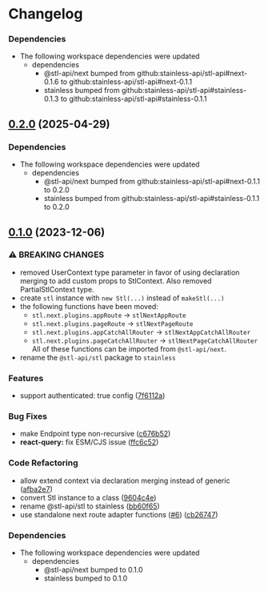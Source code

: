 # Changelog

### Dependencies

- The following workspace dependencies were updated
  - dependencies
    - @stl-api/next bumped from github:stainless-api/stl-api#next-0.1.6 to github:stainless-api/stl-api#next-0.1.1
    - stainless bumped from github:stainless-api/stl-api#stainless-0.1.3 to github:stainless-api/stl-api#stainless-0.1.1

## [0.2.0](https://github.com/stainless-api/stl-api/compare/next-auth-v0.1.6...next-auth-v0.2.0) (2025-04-29)


### Dependencies

* The following workspace dependencies were updated
  * dependencies
    * @stl-api/next bumped from github:stainless-api/stl-api#next-0.1.1 to 0.2.0
    * stainless bumped from github:stainless-api/stl-api#stainless-0.1.1 to 0.2.0

## [0.1.0](https://github.com/stainless-api/stl-api/compare/next-auth-v0.0.3...next-auth-v0.1.0) (2023-12-06)

### ⚠ BREAKING CHANGES

- removed UserContext type parameter in favor of using declaration merging to add custom props to StlContext. Also removed PartialStlContext type.
- create `stl` instance with `new Stl(...)` instead of `makeStl(...)`
- the following functions have been moved:
  - `stl.next.plugins.appRoute` -> `stlNextAppRoute`
  - `stl.next.plugins.pageRoute` -> `stlNextPageRoute`
  - `stl.next.plugins.appCatchAllRouter` -> `stlNextAppCatchAllRouter`
  - `stl.next.plugins.pageCatchAllRouter` -> `stlNextPageCatchAllRouter`
    All of these functions can be imported from `@stl-api/next`.
- rename the `@stl-api/stl` package to `stainless`

### Features

- support authenticated: true config ([7f6112a](https://github.com/stainless-api/stl-api/commit/7f6112a17f79fcf651db23fb39dcb35b46f33ad3))

### Bug Fixes

- make Endpoint type non-recursive ([c676b52](https://github.com/stainless-api/stl-api/commit/c676b52b62357843d1d98a7f0a737f9528793daa))
- **react-query:** fix ESM/CJS issue ([ffc6c52](https://github.com/stainless-api/stl-api/commit/ffc6c526f017e892100a7de4370af2134d83d514))

### Code Refactoring

- allow extend context via declaration merging instead of generic ([afba2e7](https://github.com/stainless-api/stl-api/commit/afba2e7156013bdccfb887c6a9f5281b3db9e54d))
- convert Stl instance to a class ([9604c4e](https://github.com/stainless-api/stl-api/commit/9604c4ed9fad41e885ab08c3c5108a5ea227458e))
- rename @stl-api/stl to stainless ([bb60f65](https://github.com/stainless-api/stl-api/commit/bb60f6508fa6e1bc4e8acd141a818ee797948a82))
- use standalone next route adapter functions ([#6](https://github.com/stainless-api/stl-api/issues/6)) ([cb26747](https://github.com/stainless-api/stl-api/commit/cb26747850ec6dd93e78377b5bf61fc5433d69f7))

### Dependencies

- The following workspace dependencies were updated
  - dependencies
    - @stl-api/next bumped to 0.1.0
    - stainless bumped to 0.1.0

